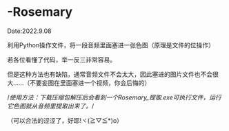 # -Rosemary

Date:2022.9.08

利用Python操作文件，将一段音频里面塞进一张色图（原理是文件的位操作）

若各位看懂了代码，举一反三非常容易。

但是这种方法也有缺陷，通常音频文件不会太大，因此塞进的图片文件也不会很大......（不要妄图在里面塞进一个视频，你会后悔的）


/*使用方法：下载压缩包解压后会看到一个Rosemary_提取.exe可执行文件，运行它色图就从音频里提取出来了。*/


（可以合法的涩涩了，好耶!ヾ(≧▽≦*)o）

